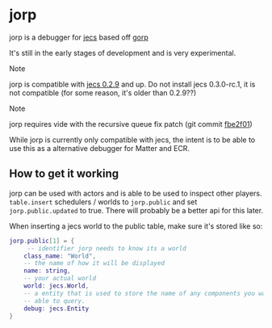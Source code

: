 # jorp

jorp is a debugger for [jecs](https://github.com/ukendio/jecs) based off [gorp](https://github.com/aloroid/gorp)

It's still in the early stages of development and is very experimental.

> [!NOTE]
> jorp is compatible with [jecs 0.2.9](https://github.com/Ukendio/jecs/releases/tag/v0.2.9) and up.
> Do not install jecs 0.3.0-rc.1, it is not compatible (for some reason, it's older than 0.2.9??)

> [!NOTE]
> jorp requires vide with the recursive queue fix patch (git commit [fbe2f01](https://github.com/centau/vide/commit/fbe2f01bb99e7f7744d5039f36c494044f044883))

While jorp is currently only compatible with jecs, the intent is to be able to use this as a alternative debugger for Matter and ECR.

## How to get it working

jorp can be used with actors and is able to be used to inspect other players.
`table.insert` schedulers / worlds to `jorp.public` and set `jorp.public.updated` to true. There will probably be a better api for this later.

When inserting a jecs world to the public table, make sure it's stored like so:
```lua
jorp.public[1] = {
	 -- identifier jorp needs to know its a world
	class_name: "World",
	-- the name of how it will be displayed
	name: string,
	-- your actual world
	world: jecs.World,
	-- a entity that is used to store the name of any components you want to be
	-- able to query.
	debug: jecs.Entity
}
```
